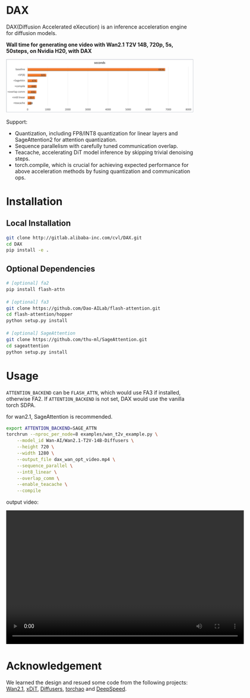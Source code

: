 # DAX

DAX(Diffusion Accelerated eXecution) is an inference acceleration engine for diffusion models.

**Wall time for generating one video with Wan2.1 T2V 14B, 720p, 5s, 50steps, on Nvidia H20, with DAX**

![](assets/benchmark.png)

Support:

- Quantization, including FP8/INT8 quantization for linear layers and SageAttention2 for attention quantization.
- Sequence parallelism with carefully tuned communication overlap.
- Teacache, accelerating DiT model inference by skipping trivial denoising steps. 
- torch.compile, which is crucial for achieving expected performance for above acceleration methods by fusing quantization and communication ops.


# Installation

## Local Installation

```bash
git clone http://gitlab.alibaba-inc.com/cvl/DAX.git
cd DAX
pip install -e .
```

## Optional Dependencies

```bash
# [optional] fa2
pip install flash-attn

# [optional] fa3
git clone https://github.com/Dao-AILab/flash-attention.git 
cd flash-attention/hopper
python setup.py install

# [optional] SageAttention
git clone https://github.com/thu-ml/SageAttention.git
cd sageattention 
python setup.py install
```

# Usage

`ATTENTION_BACKEND` can be `FLASH_ATTN`, which would use FA3 if installed, otherwise FA2. If `ATTENTION_BACKEND` is not set, DAX would use the vanilla torch SDPA.

for wan2.1, SageAttention is recommended.

```bash
export ATTENTION_BACKEND=SAGE_ATTN
torchrun --nproc_per_node=8 examples/wan_t2v_example.py \
    --model_id Wan-AI/Wan2.1-T2V-14B-Diffusers \
    --height 720 \
    --width 1280 \
    --output_file dax_wan_opt_video.mp4 \
    --sequence_parallel \
    --int8_linear \
    --overlap_comm \
    --enable_teacache \
    --compile
```

output video:

<video width="640" height="360" controls>
    <source src="https://raw.githubusercontent.com/RiseAI-Sys/DAX/main/assets/dax_wan_opt_video.mp4" type="video/mp4">
</video>

# Acknowledgement

We learned the design and resued some code from the following projects: [Wan2.1](https://github.com/Wan-Video/Wan2.1), [xDiT](https://github.com/xdit-project/xDiT), [Diffusers](https://github.com/huggingface/diffusers), [torchao](https://github.com/pytorch/ao) and [DeepSpeed](https://github.com/deepspeedai/DeepSpeed).